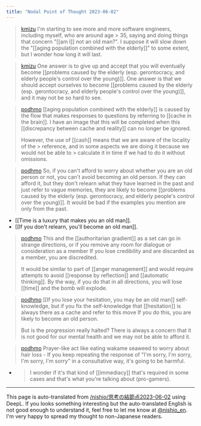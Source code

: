 ```yaml
---
title: "Nodal Point of Thought 2023-06-02"
---
```


> [kmizu](https://twitter.com/kmizu/status/1664424417374638080) I'm starting to see more and more software engineers, including myself, who are around age > 35, saying and doing things that concern "[[am I]] not an old man?".
>  I suppose it will slow down the "[[aging population combined with the elderly]]" to some extent, but I wonder how long it will last.

> [kmizu](https://twitter.com/kmizu/status/1664484075191820289) One answer is to give up and accept that you will eventually become [[problems caused by the elderly (esp. gerontocracy, and elderly people's control over the young)]]. One answer is that we should accept ourselves to become [[problems caused by the elderly (esp. gerontocracy, and elderly people's control over the young)]], and it may not be so hard to see.

> [podhmo](https://twitter.com/podhmo/status/1664428785826144258) [[aging population combined with the elderly]] is caused by the flow that makes responses to questions by referring to [[cache in the brain]]. I have an image that this will be completed when this [[discrepancy between cache and reality]] can no longer be ignored.
>
>  However, the use of [[cash]] means that we are aware of the locality of the > reference, and in some aspects we are doing it because we would not be able to > calculate it in time if we had to do it without omissions.

> [podhmo](https://twitter.com/podhmo/status/1664428788225294336) So, if you can't afford to worry about whether you are an old person or not, you can't avoid becoming an old person. If they can afford it, but they don't relearn what they have learned in the past and just refer to vague memories, they are likely to become [[problems caused by the elderly (esp. gerontocracy, and elderly people's control over the young)]]. It would be bad if the examples you mention are only from the past.
- [[Time is a luxury that makes you an old man]].
- [[If you don't relearn, you'll become an old man]].

> [podhmo](https://twitter.com/podhmo/status/1664429973292347392) This and the [[authoritarian gradient]] as a set can go in strange directions, or if you remove any room for dialogue or consideration as a member If you lose credibility and are discarded as a member, you are discredited.
>
> It would be similar to part of [[anger management]] and would require attempts to avoid [[response by reflection]] and [[automatic thinking]]. By the way, if you do that in all directions, you will lose [[time]] and the bomb will explode.

> [podhmo](https://twitter.com/podhmo/status/1664430907418382336) [[If you lose your hesitation, you may be an old man]] self-knowledge, but if you fix the self-knowledge that [[hesitation]] is always there as a cache and refer to this move If you do this, you are likely to become an old person.
>
>  But is the progression really halted? There is always a concern that it is not good for our mental health and we may not be able to afford it.

> [podhmo](https://twitter.com/podhmo/status/1664441246776168448)
>  Prayer-like act like eating wakame seaweed to worry about hair loss
    - If you keep repeating the response of "I'm sorry, I'm sorry, I'm sorry, I'm sorry" in a consultative way, it's going to be harmful.
- > I wonder if it's that kind of [[immediacy]] that's required in some cases and that's what you're talking about (pro-gamers).

---
This page is auto-translated from [/nishio/思考の結節点2023-06-02](https://scrapbox.io/nishio/思考の結節点2023-06-02) using DeepL. If you looks something interesting but the auto-translated English is not good enough to understand it, feel free to let me know at [@nishio_en](https://twitter.com/nishio_en). I'm very happy to spread my thought to non-Japanese readers.